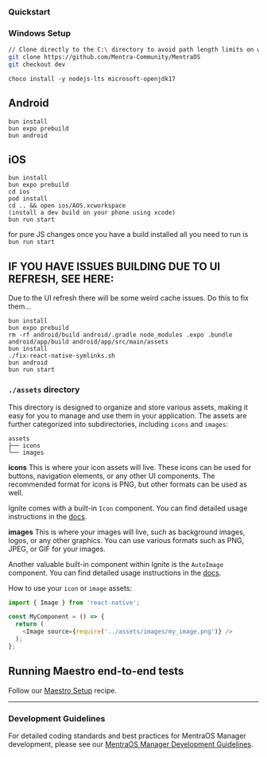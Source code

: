 ### Quickstart

### Windows Setup

```bash
// Clone directly to the C:\ directory to avoid path length limits on windows!
git clone https://github.com/Mentra-Community/MentraOS
git checkout dev
```

```
choco install -y nodejs-lts microsoft-openjdk17
```

## Android

```
bun install
bun expo prebuild
bun android
```

## iOS

```
bun install
bun expo prebuild
cd ios
pod install
cd .. && open ios/AOS.xcworkspace
(install a dev build on your phone using xcode)
bun run start
```

for pure JS changes once you have a build installed all you need to run is
`bun run start`

## IF YOU HAVE ISSUES BUILDING DUE TO UI REFRESH, SEE HERE:

Due to the UI refresh there will be some weird cache issues. Do this to fix them...

```
bun install
bun expo prebuild
rm -rf android/build android/.gradle node_modules .expo .bundle android/app/build android/app/src/main/assets
bun install
./fix-react-native-symlinks.sh
bun android
bun run start
```

### `./assets` directory

This directory is designed to organize and store various assets, making it easy for you to manage and use them in your application. The assets are further categorized into subdirectories, including `icons` and `images`:

```tree
assets
├── icons
└── images
```

**icons**
This is where your icon assets will live. These icons can be used for buttons, navigation elements, or any other UI components. The recommended format for icons is PNG, but other formats can be used as well.

Ignite comes with a built-in `Icon` component. You can find detailed usage instructions in the [docs](https://github.com/infinitered/ignite/blob/master/docs/boilerplate/app/components/Icon.md).

**images**
This is where your images will live, such as background images, logos, or any other graphics. You can use various formats such as PNG, JPEG, or GIF for your images.

Another valuable built-in component within Ignite is the `AutoImage` component. You can find detailed usage instructions in the [docs](https://github.com/infinitered/ignite/blob/master/docs/Components-AutoImage.md).

How to use your `icon` or `image` assets:

```typescript
import { Image } from 'react-native';

const MyComponent = () => {
  return (
    <Image source={require('../assets/images/my_image.png')} />
  );
};
```

## Running Maestro end-to-end tests

Follow our [Maestro Setup](https://ignitecookbook.com/docs/recipes/MaestroSetup) recipe.

---

### Development Guidelines

For detailed coding standards and best practices for MentraOS Manager development, please see our [MentraOS Manager Development Guidelines](https://docs.mentraos.com/contributing/mentraos-manager-guidelines).
